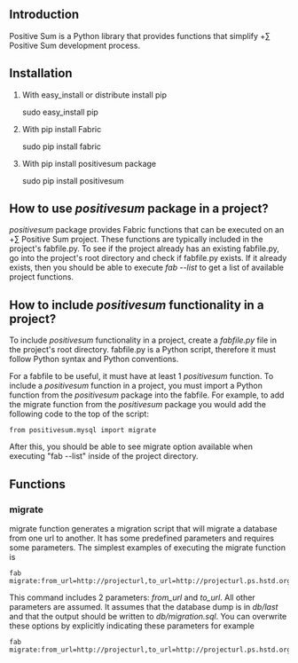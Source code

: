 ## Introduction
Positive Sum is a Python library that provides functions that simplify +∑ Positive Sum development process.

## Installation

1. With easy_install or distribute install pip

    sudo easy_install pip

2. With pip install Fabric

    sudo pip install fabric

3. With pip install positivesum package

    sudo pip install positivesum

## How to use *positivesum* package in a project?
*positivesum* package provides Fabric functions that can be executed on an +∑ Positive Sum project. These functions are
typically included in the project's fabfile.py. To see if the project already has an existing fabfile.py, go into the
project's root directory and check if fabfile.py exists. If it already exists, then you should be able to execute
*fab --list* to get a list of available project functions.

## How to include *positivesum* functionality in a project?
To include *positivesum* functionality in a project, create a *fabfile.py* file in the project's root directory.
fabfile.py is a Python script, therefore it must follow Python syntax and Python conventions.

For a fabfile to be useful, it must have at least 1 *positivesum* function. To include a *positivesum* function in a
project, you must import a Python function from the *positivesum* package into the fabfile. For example, to add the
migrate function from the *positivesum* package you would add the following code to the top of the script:

    from positivesum.mysql import migrate

After this, you should be able to see migrate option available when executing "fab --list" inside of the project
directory.

## Functions

### migrate
migrate function generates a migration script that will migrate a database from one url to another. It has some
predefined parameters and requires some parameters. The simplest examples of executing the migrate function is

    fab migrate:from_url=http://projecturl,to_url=http://projecturl.ps.hstd.org

This command includes 2 parameters: _from_url_ and _to_url_. All other parameters are assumed. It assumes that the
database dump is in *db/last* and that the output should be written to *db/migration.sql*. You can overwrite these
options by explicitly indicating these parameters for example

    fab migrate:from_url=http://projecturl,to_url=http://projecturl.ps.hstd.org,db_dump=/path/to/dump/file,output=/path/to/output



